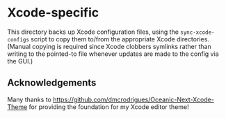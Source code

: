 # Xcode-specific

This directory backs up Xcode configuration files, using the `sync-xcode-configs` script to copy them to/from the appropriate Xcode directories. (Manual copying is required since Xcode clobbers symlinks rather than writing to the pointed-to file whenever updates are made to the config via the GUI.)

## Acknowledgements

Many thanks to https://github.com/dmcrodrigues/Oceanic-Next-Xcode-Theme for providing the foundation for my Xcode editor theme!
